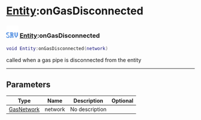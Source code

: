 # [Entity](../entity/README.md):onGasDisconnected

### <img src="../../.gitbook/assets/server.png" width="32" height="32" /> [Entity](../entity/README.md):onGasDisconnected

```lua
void Entity:onGasDisconnected(network)
```

called when a gas pipe is disconnected from the entity<br>

-----------------
## Parameters

| Type   | Name | Description | Optional |
| ------ | ---- | ----------- | -------: |
| [GasNetwork](../gasnetwork/README.md) | network | No description |   |
